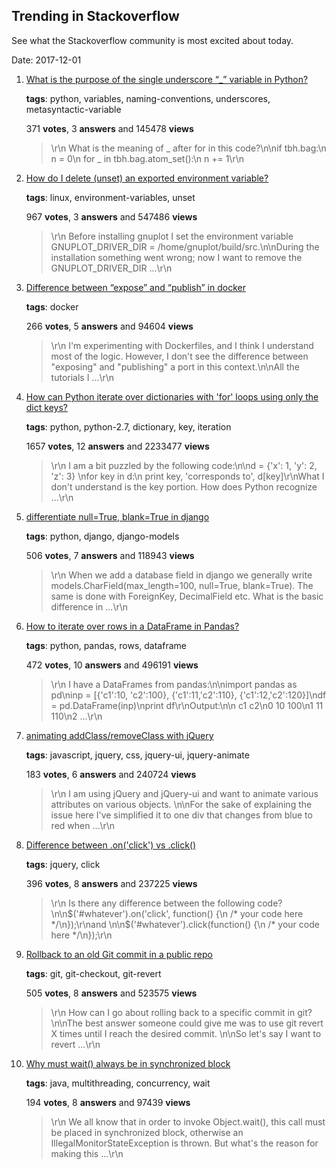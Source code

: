 ## Trending in Stackoverflow

See what the Stackoverflow community is most excited about today.

Date: 2017-12-01


1. [What is the purpose of the single underscore “_” variable in Python?](https://stackoverflow.com/questions/5893163/what-is-the-purpose-of-the-single-underscore-variable-in-python)

    **tags**: python, variables, naming-conventions, underscores, metasyntactic-variable
            
    371 **votes**, 3 **answers** and 145478 **views**

    > \r\n            What is the meaning of _ after for in this code?\n\nif tbh.bag:\n   n = 0\n   for _ in tbh.bag.atom_set():\n      n += 1\r\n        

    
2. [How do I delete (unset) an exported environment variable?](https://stackoverflow.com/questions/6877727/how-do-i-delete-unset-an-exported-environment-variable)

    **tags**: linux, environment-variables, unset
            
    967 **votes**, 3 **answers** and 547486 **views**

    > \r\n            Before installing gnuplot I set the environment variable GNUPLOT_DRIVER_DIR = /home/gnuplot/build/src.\n\nDuring the installation something went wrong; now I want to remove the GNUPLOT_DRIVER_DIR ...\r\n        

    
3. [Difference between “expose” and “publish” in docker](https://stackoverflow.com/questions/22111060/difference-between-expose-and-publish-in-docker)

    **tags**: docker
            
    266 **votes**, 5 **answers** and 94604 **views**

    > \r\n            I'm experimenting with Dockerfiles, and I think I understand most of the logic. However, I don't see the difference between "exposing" and "publishing" a port in this context.\n\nAll the tutorials I ...\r\n        

    
4. [How can Python iterate over dictionaries with 'for' loops using only the dict keys?](https://stackoverflow.com/questions/3294889/how-can-python-iterate-over-dictionaries-with-for-loops-using-only-the-dict-ke)

    **tags**: python, python-2.7, dictionary, key, iteration
            
    1657 **votes**, 12 **answers** and 2233477 **views**

    > \r\n            I am a bit puzzled by the following code:\n\nd = {'x': 1, 'y': 2, 'z': 3} \nfor key in d:\n    print key, 'corresponds to', d[key]\r\nWhat I don't understand is the key portion. How does Python recognize ...\r\n        

    
5. [differentiate null=True, blank=True in django](https://stackoverflow.com/questions/8609192/differentiate-null-true-blank-true-in-django)

    **tags**: python, django, django-models
            
    506 **votes**, 7 **answers** and 118943 **views**

    > \r\n            When we add a database field in django we generally write models.CharField(max_length=100, null=True, blank=True). The same is done with ForeignKey, DecimalField etc. What is the basic difference in ...\r\n        

    
6. [How to iterate over rows in a DataFrame in Pandas?](https://stackoverflow.com/questions/16476924/how-to-iterate-over-rows-in-a-dataframe-in-pandas)

    **tags**: python, pandas, rows, dataframe
            
    472 **votes**, 10 **answers** and 496191 **views**

    > \r\n            I have a DataFrames from pandas:\n\nimport pandas as pd\ninp = [{'c1':10, 'c2':100}, {'c1':11,'c2':110}, {'c1':12,'c2':120}]\ndf = pd.DataFrame(inp)\nprint df\r\nOutput:\n\n   c1   c2\n0  10  100\n1  11  110\n2  ...\r\n        

    
7. [animating addClass/removeClass with jQuery](https://stackoverflow.com/questions/7302824/animating-addclass-removeclass-with-jquery)

    **tags**: javascript, jquery, css, jquery-ui, jquery-animate
            
    183 **votes**, 6 **answers** and 240724 **views**

    > \r\n            I am using jQuery and jQuery-ui and want to animate various attributes on various objects. \n\nFor the sake of explaining the issue here I've simplified it to one div that changes from blue to red when ...\r\n        

    
8. [Difference between .on('click') vs .click()](https://stackoverflow.com/questions/9122078/difference-between-onclick-vs-click)

    **tags**: jquery, click
            
    396 **votes**, 8 **answers** and 237225 **views**

    > \r\n            Is there any difference between the following code?\n\n$('#whatever').on('click', function() {\n     /* your code here */\n});\r\nand \n\n$('#whatever').click(function() {\n     /* your code here */\n});\r\n        

    
9. [Rollback to an old Git commit in a public repo](https://stackoverflow.com/questions/2007662/rollback-to-an-old-git-commit-in-a-public-repo)

    **tags**: git, git-checkout, git-revert
            
    505 **votes**, 8 **answers** and 523575 **views**

    > \r\n            How can I go about rolling back to a specific commit in git?\n\nThe best answer someone could give me was to use git revert X times until I reach the desired commit.  \n\nSo let's say I want to revert ...\r\n        

    
10. [Why must wait() always be in synchronized block](https://stackoverflow.com/questions/2779484/why-must-wait-always-be-in-synchronized-block)

    **tags**: java, multithreading, concurrency, wait
            
    194 **votes**, 8 **answers** and 97439 **views**

    > \r\n            We all know that in order to invoke Object.wait(), this call must be placed in synchronized block, otherwise an IllegalMonitorStateException is thrown. But what's the reason for making this ...\r\n        

    